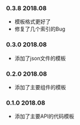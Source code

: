 ### 0.3.8 2018.08
* 模板格式更好了
* 修复了几个索引的Bug


### 0.3.0 2018.08
* 添加了json文件的模板

### 0.2.0 2018.08
* 添加了主要组件的模板

### 0.1.0 2018.08
* 添加了主要API的代码模板
